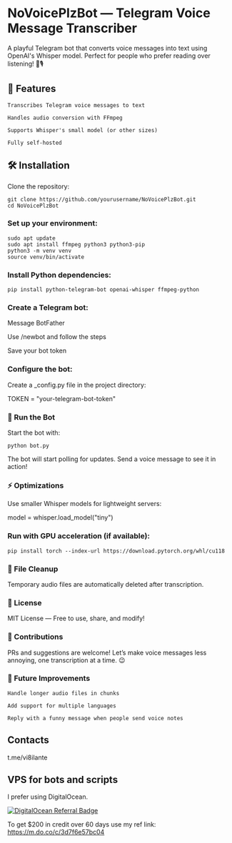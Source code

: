 # NoVoicePlzBot — Telegram Voice Message Transcriber

A playful Telegram bot that converts voice messages into text using OpenAI's Whisper model. Perfect for people who prefer reading over listening! 🛑🎙️

## 🚀 Features

    Transcribes Telegram voice messages to text

    Handles audio conversion with FFmpeg

    Supports Whisper's small model (or other sizes)

    Fully self-hosted

## 🛠️ Installation

Clone the repository:

```
git clone https://github.com/yourusername/NoVoicePlzBot.git
cd NoVoicePlzBot
```

### Set up your environment:

```
sudo apt update
sudo apt install ffmpeg python3 python3-pip
python3 -m venv venv
source venv/bin/activate
```

### Install Python dependencies:

```
pip install python-telegram-bot openai-whisper ffmpeg-python
```

### Create a Telegram bot:

Message BotFather

Use /newbot and follow the steps

Save your bot token

### Configure the bot:

Create a _config.py file in the project directory:

TOKEN = "your-telegram-bot-token"

### 🏁 Run the Bot

Start the bot with:

```
python bot.py
```

The bot will start polling for updates. Send a voice message to see it in action!

### ⚡ Optimizations

Use smaller Whisper models for lightweight servers:

model = whisper.load_model("tiny")

### Run with GPU acceleration (if available):

```
pip install torch --index-url https://download.pytorch.org/whl/cu118
```

### 🧹 File Cleanup

Temporary audio files are automatically deleted after transcription.

### 📜 License

MIT License — Free to use, share, and modify!

### 🤝 Contributions

PRs and suggestions are welcome! Let’s make voice messages less annoying, one transcription at a time. 😉

### 🎯 Future Improvements

    Handle longer audio files in chunks

    Add support for multiple languages

    Reply with a funny message when people send voice notes

## Contacts

t.me/vi8ilante

## VPS for bots and scripts
I prefer using DigitalOcean.
  
[![DigitalOcean Referral Badge](https://web-platforms.sfo2.digitaloceanspaces.com/WWW/Badge%202.svg)](https://www.digitalocean.com/?refcode=3d7f6e57bc04&utm_campaign=Referral_Invite&utm_medium=Referral_Program&utm_source=badge)
  
To get $200 in credit over 60 days use my ref link: https://m.do.co/c/3d7f6e57bc04
